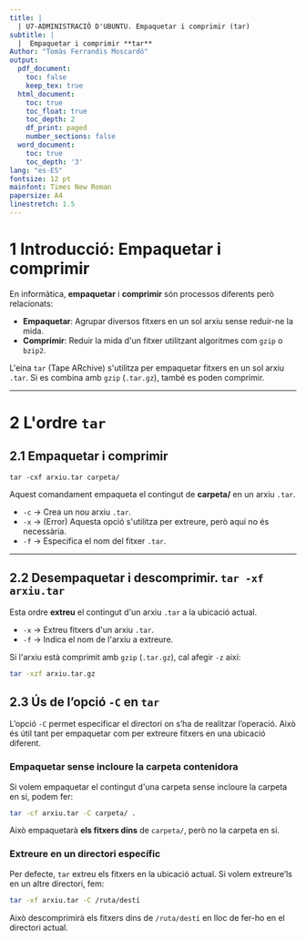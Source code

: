 ```yaml
---
title: |
  | U7-ADMINISTRACIÓ D'UBUNTU. Empaquetar i comprimir (tar)
subtitle: |
  |  Empaquetar i comprimir **tar**
Author: "Tomàs Ferrandis Moscardó"
output:
  pdf_document: 
    toc: false
    keep_tex: true
  html_document:
    toc: true
    toc_float: true
    toc_depth: 2
    df_print: paged
    number_sections: false
  word_document:
    toc: true
    toc_depth: '3'
lang: "es-ES"
fontsize: 12 pt
mainfont: Times New Roman
papersize: A4
linestretch: 1.5
---
```

# 1 Introducció: Empaquetar i comprimir  

En informàtica, **empaquetar** i **comprimir** són processos diferents però relacionats:  
- **Empaquetar**: Agrupar diversos fitxers en un sol arxiu sense reduir-ne la mida.  
- **Comprimir**: Reduir la mida d'un fitxer utilitzant algoritmes com `gzip` o `bzip2`.  

L'eina `tar` (Tape ARchive) s'utilitza per empaquetar fitxers en un sol arxiu `.tar`. Si es combina amb `gzip` (`.tar.gz`), també es poden comprimir.

---

# 2 L'ordre `tar`  

## 2.1 Empaquetar i comprimir

`tar -cxf arxiu.tar carpeta/`

Aquest comandament empaqueta el contingut de **carpeta/** en un arxiu `.tar`.  

- `-c` → Crea un nou arxiu `.tar`.  
- `-x` → (Error) Aquesta opció s'utilitza per extreure, però aquí no és necessària.  
- `-f` → Especifica el nom del fitxer `.tar`.  

---

## 2.2 Desempaquetar i descomprimir. `tar -xf arxiu.tar`

Esta ordre **extreu** el contingut d'un arxiu `.tar` a la ubicació actual.  

- `-x` → Extreu fitxers d'un arxiu `.tar`.  
- `-f` → Indica el nom de l'arxiu a extreure.  

Si l'arxiu està comprimit amb `gzip` (`.tar.gz`), cal afegir `-z` així:  
```bash
tar -xzf arxiu.tar.gz
```

## 2.3 Ús de l’opció `-C` en `tar`  

L’opció `-C` permet especificar el directori on s’ha de realitzar l’operació. Això és útil tant per empaquetar com per extreure fitxers en una ubicació diferent.  

### Empaquetar sense incloure la carpeta contenidora
Si volem empaquetar el contingut d'una carpeta sense incloure la carpeta en si, podem fer:  

```bash
tar -cf arxiu.tar -C carpeta/ .
```

Això empaquetarà **els fitxers dins** de `carpeta/`, però no la carpeta en si.  


### Extreure en un directori específic

Per defecte, `tar` extreu els fitxers en la ubicació actual. Si volem extreure’ls en un altre directori, fem:  

```bash
tar -xf arxiu.tar -C /ruta/destí
```

Això descomprimirà els fitxers dins de `/ruta/destí` en lloc de fer-ho en el directori actual.  

